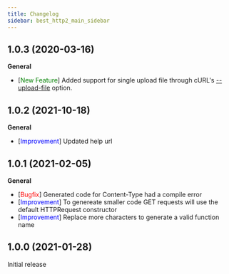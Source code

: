 ```yaml
---
title: Changelog
sidebar: best_http2_main_sidebar
---
```


## 1.0.3 (2020-03-16)

**General**

- [<span style="color:green">New Feature</span>] Added support for single upload file through cURL's [--upload-file](https://curl.se/docs/manpage.html#-T) option.

## 1.0.2 (2021-10-18)

**General**

- [<span style="color:blue">Improvement</span>] Updated help url

## 1.0.1 (2021-02-05)

**General**

- [<span style="color:red">Bugfix</span>] Generated code for Content-Type had a compile error
- [<span style="color:blue">Improvement</span>] To genereate smaller code GET requests will use the default HTTPRequest constructor
- [<span style="color:blue">Improvement</span>] Replace more characters to generate a valid function name

## 1.0.0 (2021-01-28)

Initial release